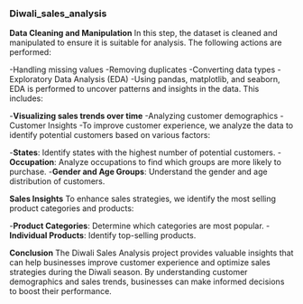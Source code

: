 ### Diwali_sales_analysis

**Data Cleaning and Manipulation**
In this step, the dataset is cleaned and manipulated to ensure it is suitable for analysis. The following actions are performed:

-Handling missing values
-Removing duplicates
-Converting data types
-Exploratory Data Analysis (EDA)
-Using pandas, matplotlib, and seaborn, EDA is performed to uncover patterns and insights in the data. This includes:

-**Visualizing sales trends over time**
-Analyzing customer demographics
-Customer Insights
-To improve customer experience, we analyze the data to identify potential customers based on various factors:

-**States**: Identify states with the highest number of potential customers.
-**Occupation**: Analyze occupations to find which groups are more likely to purchase.
-**Gender and Age Groups**: Understand the gender and age distribution of customers.

**Sales Insights**
To enhance sales strategies, we identify the most selling product categories and products:

-**Product Categories**: Determine which categories are most popular.
-**Individual Products**: Identify top-selling products.

**Conclusion**
The Diwali Sales Analysis project provides valuable insights that can help businesses improve customer experience and optimize sales strategies during the Diwali season. By understanding customer demographics and sales trends, businesses can make informed decisions to boost their performance.
